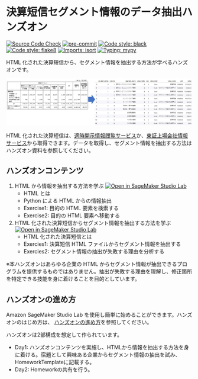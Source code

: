 # 決算短信セグメント情報のデータ抽出ハンズオン

[![Source Code Check](https://github.com/JapanExchangeGroup/FinancialResultsHTML-DataExtraction/actions/workflows/ci.yml/badge.svg)](https://github.com/JapanExchangeGroup/FinancialResultsHTML-DataExtraction/actions/workflows/ci.yml)
[![pre-commit](https://img.shields.io/badge/pre--commit-enabled-brightgreen?logo=pre-commit&logoColor=white)](https://github.com/pre-commit/pre-commit)
[![Code style: black](https://img.shields.io/badge/code%20style-black-000000.svg)](https://github.com/psf/black)
[![Code style: flake8](https://img.shields.io/badge/code%20style-flake8-black)](https://github.com/PyCQA/flake8)
[![Imports: isort](https://img.shields.io/badge/%20imports-isort-%231674b1?style=flat&labelColor=ef8336)](https://pycqa.github.io/isort/)
[![Typing: mypy](https://img.shields.io/badge/typing-mypy-blue)](https://github.com/python/mypy)


HTML 化された決算短信から、セグメント情報を抽出する方法が学べるハンズオンです。

![top.jpg](notebooks/images/top.jpg)

HTML 化された決算短信は、[適時開示情報閲覧サービス](https://www.release.tdnet.info/inbs/I_main_00.html)か、[東証上場会社情報サービス](https://www.jpx.co.jp/listing/co-search/index.html)から取得できます。データを取得し、セグメント情報を抽出する方法はハンズオン資料を参照してください。

## ハンズオンコンテンツ

1. HTML から情報を抽出する方法を学ぶ [![Open in SageMaker Studio Lab](https://studiolab.sagemaker.aws/studiolab.svg)](https://studiolab.sagemaker.aws/import/github/JapanExchangeGroup/FinancialResultsHTML-DataExtraction/blob/main/notebooks/01_how_to_extract_from_html.ipynb)
   * HTML とは
   * Python による HTML からの情報抽出
   * Exercise1: 目的の HTML 要素を検索する
   * Exercise2: 目的の HTML 要素へ移動する
2. HTML 化された決算短信からセグメント情報を抽出する方法を学ぶ  [![Open in SageMaker Studio Lab](https://studiolab.sagemaker.aws/studiolab.svg)](https://studiolab.sagemaker.aws/import/github/JapanExchangeGroup/FinancialResultsHTML-DataExtraction/blob/main/notebooks/02_how_to_extract_segment_data_from_html.ipynb)
   * HTML 化された決算短信とは
   * Exercies1: 決算短信 HTML ファイルからセグメント情報を抽出する
   * Exercies2: セグメント情報の抽出が失敗する理由を分析する

※本ハンズオンはあらゆる企業の HTML からセグメント情報が抽出できるプログラムを提供するものではありません。抽出が失敗する理由を理解し、修正箇所を特定できる技能を身に着けることを目的としています。

## ハンズオンの進め方

Amazon SageMaker Studio Lab を使用し簡単に始めることができます。ハンズオンのはじめ方は、 [ハンズオンの進め方](docs/README_usage.md)を参照してください。

ハンズオンは2部構成を想定して作られています。

* Day1: ハンズオンコンテンツを実施し、HTMLから情報を抽出する方法を身に着ける。宿題として興味ある企業からセグメント情報の抽出を試み、HomeworkTemplateに記載する。
* Day2: Homeworkの共有を行う。
